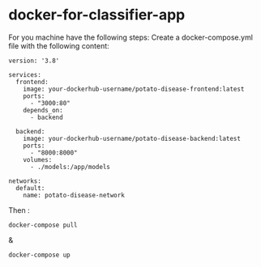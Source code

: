 # docker-for-classifier-app

For you machine have the following steps:
Create a docker-compose.yml file with the following content:
```
version: '3.8'

services:
  frontend:
    image: your-dockerhub-username/potato-disease-frontend:latest
    ports:
      - "3000:80"
    depends_on:
      - backend

  backend:
    image: your-dockerhub-username/potato-disease-backend:latest
    ports:
      - "8000:8000"
    volumes:
      - ./models:/app/models

networks:
  default:
    name: potato-disease-network

```

Then :
```
docker-compose pull
```

&

```
docker-compose up 
```
